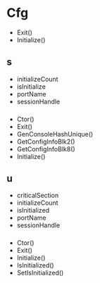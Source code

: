 # Cfg

- Exit()
- Initialize()


## s
- initializeCount
- isInitialize
- portName
- sessionHandle
###
- Ctor()
- Exit()
- GenConsoleHashUnique()
- GetConfigInfoBlk2()
- GetConfigInfoBlk8()
- Initialize()


## u
- criticalSection
- initializeCount
- isInitialized
- portName
- sessionHandle
###
- Ctor()
- Exit()
- Initialize()
- IsInitialized()
- SetIsInitialized()